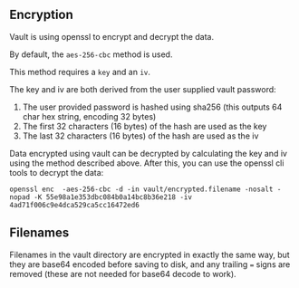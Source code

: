 ## Encryption

Vault is using openssl to encrypt and decrypt the data.

By default, the `aes-256-cbc` method is used.

This method requires a `key` and an `iv`.

The key and iv are both derived from the user supplied vault password:

1. The user provided password is hashed using sha256 (this outputs 64 char hex string, encoding 32 bytes)
2. The first 32 characters (16 bytes) of the hash are used as the key
3. The last 32 characters (16 bytes) of the hash are used as the iv

Data encrypted using vault can be decrypted by calculating the key and iv using the method described above.
After this, you can use the openssl cli tools to decrypt the data:

    openssl enc  -aes-256-cbc -d -in vault/encrypted.filename -nosalt -nopad -K 55e98a1e353dbc084b0a14bc8b36e218 -iv 4ad71f006c9e4dca529ca5cc16472ed6

## Filenames

Filenames in the vault directory are encrypted in exactly the same way, but they are base64 encoded before saving to  disk, and any trailing `=` signs are removed (these are not needed for base64 decode to work).
